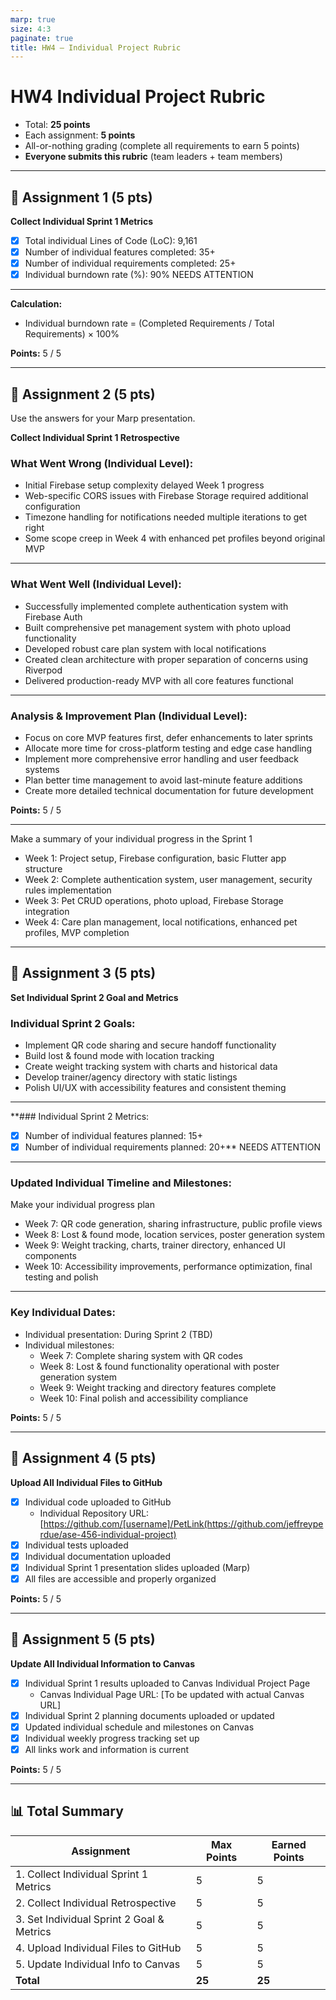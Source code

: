 ```yaml
---
marp: true
size: 4:3
paginate: true
title: HW4 – Individual Project Rubric
---
```


# HW4 Individual Project Rubric

- Total: **25 points**  
- Each assignment: **5 points**  
- All-or-nothing grading (complete all requirements to earn 5 points)
- **Everyone submits this rubric** (team leaders + team members)

---

## 📘 Assignment 1 (5 pts)

**Collect Individual Sprint 1 Metrics**

- [x] Total individual Lines of Code (LoC): 9,161
- [x] Number of individual features completed: 35+
- [x] Number of individual requirements completed: 25+
- [x] Individual burndown rate (%): 90%
NEEDS ATTENTION
---

**Calculation:**

- Individual burndown rate = (Completed Requirements / Total Requirements) × 100%

**Points:** 5 / 5

---

## 📘 Assignment 2 (5 pts)

Use the answers for your Marp presentation.

**Collect Individual Sprint 1 Retrospective**

### What Went Wrong (Individual Level):
- Initial Firebase setup complexity delayed Week 1 progress
- Web-specific CORS issues with Firebase Storage required additional configuration
- Timezone handling for notifications needed multiple iterations to get right
- Some scope creep in Week 4 with enhanced pet profiles beyond original MVP 

---

### What Went Well (Individual Level):
- Successfully implemented complete authentication system with Firebase Auth
- Built comprehensive pet management system with photo upload functionality
- Developed robust care plan system with local notifications
- Created clean architecture with proper separation of concerns using Riverpod
- Delivered production-ready MVP with all core features functional 
---
### Analysis & Improvement Plan (Individual Level):
- Focus on core MVP features first, defer enhancements to later sprints
- Allocate more time for cross-platform testing and edge case handling
- Implement more comprehensive error handling and user feedback systems
- Plan better time management to avoid last-minute feature additions
- Create more detailed technical documentation for future development 

**Points:** 5 / 5

---

Make a summary of your individual progress in the Sprint 1

- Week 1: Project setup, Firebase configuration, basic Flutter app structure
- Week 2: Complete authentication system, user management, security rules implementation
- Week 3: Pet CRUD operations, photo upload, Firebase Storage integration
- Week 4: Care plan management, local notifications, enhanced pet profiles, MVP completion

---

## 📘 Assignment 3 (5 pts)

**Set Individual Sprint 2 Goal and Metrics**

### Individual Sprint 2 Goals:

- Implement QR code sharing and secure handoff functionality
- Build lost & found mode with location tracking
- Create weight tracking system with charts and historical data
- Develop trainer/agency directory with static listings
- Polish UI/UX with accessibility features and consistent theming 
---
**### Individual Sprint 2 Metrics:

- [x] Number of individual features planned: 15+
- [x] Number of individual requirements planned: 20+**
NEEDS ATTENTION

---
### Updated Individual Timeline and Milestones:

Make your individual progress plan

- Week 7: QR code generation, sharing infrastructure, public profile views
- Week 8: Lost & found mode, location services, poster generation system
- Week 9: Weight tracking, charts, trainer directory, enhanced UI components
- Week 10: Accessibility improvements, performance optimization, final testing and polish
---
### Key Individual Dates:

- Individual presentation: During Sprint 2 (TBD)
- Individual milestones:
  - Week 7: Complete sharing system with QR codes
  - Week 8: Lost & found functionality operational with poster generation system
  - Week 9: Weight tracking and directory features complete
  - Week 10: Final polish and accessibility compliance

**Points:** 5 / 5

---

## 📘 Assignment 4 (5 pts)

**Upload All Individual Files to GitHub**

- [x] Individual code uploaded to GitHub
  - Individual Repository URL: [https://github.com/[username]/PetLink(https://github.com/jeffreyperdue/ase-456-individual-project)
- [x] Individual tests uploaded
- [x] Individual documentation uploaded
- [x] Individual Sprint 1 presentation slides uploaded (Marp)
- [x] All files are accessible and properly organized

**Points:** 5 / 5

---

## 📘 Assignment 5 (5 pts)

**Update All Individual Information to Canvas**

- [x] Individual Sprint 1 results uploaded to Canvas Individual Project Page
  - Canvas Individual Page URL: [To be updated with actual Canvas URL]
- [x] Individual Sprint 2 planning documents uploaded or updated
- [x] Updated individual schedule and milestones on Canvas
- [x] Individual weekly progress tracking set up
- [x] All links work and information is current

**Points:** 5 / 5

---

## 📊 Total Summary

| Assignment                                | Max Points | Earned Points |
|-------------------------------------------|------------|---------------|
| 1. Collect Individual Sprint 1 Metrics    | 5          | 5             |
| 2. Collect Individual Retrospective       | 5          | 5             |
| 3. Set Individual Sprint 2 Goal & Metrics | 5          | 5             |
| 4. Upload Individual Files to GitHub      | 5          | 5             |
| 5. Update Individual Info to Canvas       | 5          | 5             |
| **Total**                                 | **25**     | **25**        |

